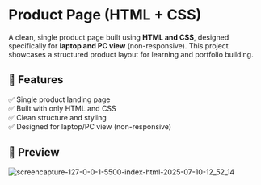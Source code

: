 # Product Page (HTML + CSS)
A clean, single product page built using **HTML and CSS**, designed specifically for **laptop and PC view** (non-responsive). This project showcases a structured product layout for learning and portfolio building.

## 🚀 Features
✅ Single product landing page  
✅ Built with only HTML and CSS  
✅ Clean structure and styling  
✅ Designed for laptop/PC view (non-responsive)

## 📸 Preview

![screencapture-127-0-0-1-5500-index-html-2025-07-10-12_52_14](https://github.com/user-attachments/assets/9979bfc3-7966-48b6-9798-c3d57589c8d7)

